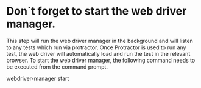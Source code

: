 # Don`t forget to start the web driver manager.
This step will run the web driver manager in the background and will listen to any tests which run via protractor.
Once Protractor is used to run any test, the web driver will automatically load and run the test in the relevant browser.
To start the web driver manager, the following command needs to be executed from the command prompt.

webdriver-manager start
